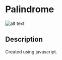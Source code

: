 # Palindrome
![alt text](http://sethjfreeman.xyz/git-hub-repo-images/palindrome.jpg)

## Description

Created using javascript.
